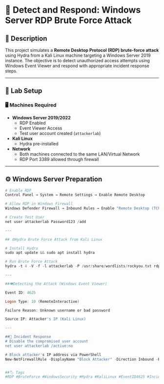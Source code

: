 # 🔐 Detect and Respond: Windows Server RDP Brute Force Attack

## 📌 Description
This project simulates a **Remote Desktop Protocol (RDP) brute-force attack** using Hydra from a Kali Linux machine targeting a Windows Server 2019 instance. The objective is to detect unauthorized access attempts using Windows Event Viewer and respond with appropriate incident response steps.

---

## 🧰 Lab Setup

### 🖥️ Machines Required
- **Windows Server 2019/2022**
  - RDP Enabled
  - Event Viewer Access
  - Test user account created (`attackerlab`)
- **Kali Linux**
  - Hydra pre-installed
- **Network**
  - Both machines connected to the same LAN/Virtual Network
  - RDP Port 3389 allowed through firewall

---

## ⚙️ Windows Server Preparation

```powershell
# Enable RDP
Control Panel → System → Remote Settings → Enable Remote Desktop

# Allow RDP in Windows Firewall
Windows Defender Firewall → Inbound Rules → Enable "Remote Desktop (TCP-In)"

# Create Test User
net user attackerlab Password123 /add

---

## ⚙️Hydra Brute Force Attack from Kali Linux

# Install Hydra
sudo apt update && sudo apt install hydra

# Run Brute Force Attack
hydra -t 4 -V -f -l attackerlab -P /usr/share/wordlists/rockyou.txt rdp://<Windows_Server_IP>

---

##👁️Detecting the Attack (Windows Event Viewer)

Event ID: 4625

Logon Type: 10 (RemoteInteractive)

Failure Reason: Unknown username or bad password

Source IP: Attacker's IP (Kali Linux)

---

##🚨 Incident Response
# Disable the compromised user account
net user attackerlab /active:no

# Block attacker's IP address via PowerShell
New-NetFirewallRule -DisplayName "Block Attacker" -Direction Inbound -RemoteAddress <Kali_IP> -Action Block


##🏷️ Tags
#RDP #BruteForce #WindowsSecurity #Hydra #KaliLinux #EventID4625 #IncidentResponse #CyberSecurityLabs
